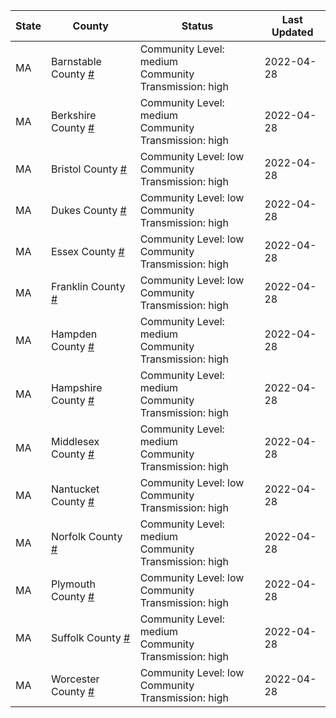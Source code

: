 State | County | Status | Last Updated
--- | --- | --- | --- 
MA | Barnstable County <a href="#barnstable_county">#</a> | <a name="barnstable_county"></a>Community Level: medium<br/>Community Transmission: high | 2022-04-28
MA | Berkshire County <a href="#berkshire_county">#</a> | <a name="berkshire_county"></a>Community Level: medium<br/>Community Transmission: high | 2022-04-28
MA | Bristol County <a href="#bristol_county">#</a> | <a name="bristol_county"></a>Community Level: low<br/>Community Transmission: high | 2022-04-28
MA | Dukes County <a href="#dukes_county">#</a> | <a name="dukes_county"></a>Community Level: low<br/>Community Transmission: high | 2022-04-28
MA | Essex County <a href="#essex_county">#</a> | <a name="essex_county"></a>Community Level: low<br/>Community Transmission: high | 2022-04-28
MA | Franklin County <a href="#franklin_county">#</a> | <a name="franklin_county"></a>Community Level: low<br/>Community Transmission: high | 2022-04-28
MA | Hampden County <a href="#hampden_county">#</a> | <a name="hampden_county"></a>Community Level: medium<br/>Community Transmission: high | 2022-04-28
MA | Hampshire County <a href="#hampshire_county">#</a> | <a name="hampshire_county"></a>Community Level: medium<br/>Community Transmission: high | 2022-04-28
MA | Middlesex County <a href="#middlesex_county">#</a> | <a name="middlesex_county"></a>Community Level: medium<br/>Community Transmission: high | 2022-04-28
MA | Nantucket County <a href="#nantucket_county">#</a> | <a name="nantucket_county"></a>Community Level: low<br/>Community Transmission: high | 2022-04-28
MA | Norfolk County <a href="#norfolk_county">#</a> | <a name="norfolk_county"></a>Community Level: medium<br/>Community Transmission: high | 2022-04-28
MA | Plymouth County <a href="#plymouth_county">#</a> | <a name="plymouth_county"></a>Community Level: low<br/>Community Transmission: high | 2022-04-28
MA | Suffolk County <a href="#suffolk_county">#</a> | <a name="suffolk_county"></a>Community Level: medium<br/>Community Transmission: high | 2022-04-28
MA | Worcester County <a href="#worcester_county">#</a> | <a name="worcester_county"></a>Community Level: low<br/>Community Transmission: high | 2022-04-28
